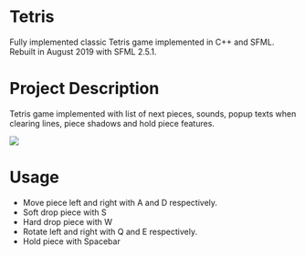 # Tetris
Fully implemented classic Tetris game implemented in C++ and SFML. Rebuilt in August 2019 with SFML 2.5.1.

# Project Description
Tetris game implemented with list of next pieces, sounds, popup texts when clearing lines, piece shadows and hold piece features.

![](tetris.gif)

# Usage
* Move piece left and right with A and D respectively.
* Soft drop piece with S
* Hard drop piece with W
* Rotate left and right with Q and E respectively.
* Hold piece with Spacebar
